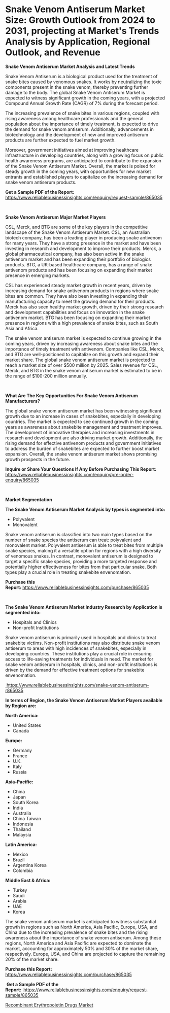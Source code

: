 <p><h1>Snake Venom Antiserum Market Size: Growth Outlook from 2024 to 2031, projecting at Market's Trends Analysis by Application, Regional Outlook, and Revenue</h1></p><p><strong>Snake Venom Antiserum Market Analysis and Latest Trends</strong></p>
<p><p>Snake Venom Antiserum is a biological product used for the treatment of snake bites caused by venomous snakes. It works by neutralizing the toxic components present in the snake venom, thereby preventing further damage to the body. The global Snake Venom Antiserum Market is expected to witness significant growth in the coming years, with a projected Compound Annual Growth Rate (CAGR) of 7% during the forecast period.</p><p>The increasing prevalence of snake bites in various regions, coupled with rising awareness among healthcare professionals and the general population about the importance of timely treatment, is expected to drive the demand for snake venom antiserum. Additionally, advancements in biotechnology and the development of new and improved antiserum products are further expected to fuel market growth.</p><p>Moreover, government initiatives aimed at improving healthcare infrastructure in developing countries, along with a growing focus on public health awareness programs, are anticipated to contribute to the expansion of the Snake Venom Antiserum Market. Overall, the market is poised for steady growth in the coming years, with opportunities for new market entrants and established players to capitalize on the increasing demand for snake venom antiserum products.</p></p>
<p><strong>Get a Sample PDF of the Report:&nbsp;</strong> <a href="https://www.reliablebusinessinsights.com/enquiry/request-sample/865035">https://www.reliablebusinessinsights.com/enquiry/request-sample/865035</a></p>
<p>&nbsp;</p>
<p><strong>Snake Venom Antiserum Major Market Players</strong></p>
<p><p>CSL, Merck, and BTG are some of the key players in the competitive landscape of the Snake Venom Antiserum Market. CSL, an Australian biotech company, has been a leading player in producing snake antivenom for many years. They have a strong presence in the market and have been investing in research and development to improve their products. Merck, a global pharmaceutical company, has also been active in the snake antivenom market and has been expanding their portfolio of biologics products. BTG, a UK-based healthcare company, has a range of snake antivenom products and has been focusing on expanding their market presence in emerging markets.</p><p>CSL has experienced steady market growth in recent years, driven by increasing demand for snake antivenom products in regions where snake bites are common. They have also been investing in expanding their manufacturing capacity to meet the growing demand for their products. Merck has also seen healthy market growth, driven by their strong research and development capabilities and focus on innovation in the snake antivenom market. BTG has been focusing on expanding their market presence in regions with a high prevalence of snake bites, such as South Asia and Africa.</p><p>The snake venom antiserum market is expected to continue growing in the coming years, driven by increasing awareness about snake bites and the importance of timely treatment with antivenom. Companies like CSL, Merck, and BTG are well-positioned to capitalize on this growth and expand their market share. The global snake venom antiserum market is projected to reach a market size of over $500 million by 2025. Sales revenue for CSL, Merck, and BTG in the snake venom antiserum market is estimated to be in the range of $100-200 million annually.</p></p>
<p>&nbsp;</p>
<p><strong>What Are The Key Opportunities For Snake Venom Antiserum Manufacturers?</strong></p>
<p><p>The global snake venom antiserum market has been witnessing significant growth due to an increase in cases of snakebites, especially in developing countries. The market is expected to see continued growth in the coming years as awareness about snakebite management and treatment improves. The development of innovative therapies and increasing investments in research and development are also driving market growth. Additionally, the rising demand for effective antivenom products and government initiatives to address the burden of snakebites are expected to further boost market expansion. Overall, the snake venom antiserum market shows promising growth prospects in the future.</p></p>
<p><strong>Inquire or Share Your Questions If Any Before Purchasing This Report:</strong> <a href="https://www.reliablebusinessinsights.com/enquiry/pre-order-enquiry/865035">https://www.reliablebusinessinsights.com/enquiry/pre-order-enquiry/865035</a></p>
<p>&nbsp;</p>
<p><strong>Market Segmentation</strong></p>
<p><strong>The Snake Venom Antiserum Market Analysis by types is segmented into:</strong></p>
<p><ul><li>Polyvalent</li><li>Monovalent</li></ul></p>
<p><p>Snake venom antiserum is classified into two main types based on the number of snake species the antiserum can treat: polyvalent and monovalent market. Polyvalent antiserum is able to treat bites from multiple snake species, making it a versatile option for regions with a high diversity of venomous snakes. In contrast, monovalent antiserum is designed to target a specific snake species, providing a more targeted response and potentially higher effectiveness for bites from that particular snake. Both types play a crucial role in treating snakebite envenomation.</p></p>
<p><strong>Purchase this Report:&nbsp;</strong><a href="https://www.reliablebusinessinsights.com/purchase/865035">https://www.reliablebusinessinsights.com/purchase/865035</a></p>
<p>&nbsp;</p>
<p><strong>The Snake Venom Antiserum Market Industry Research by Application is segmented into:</strong></p>
<p><ul><li>Hospitals and Clinics</li><li>Non-profit Institutions</li></ul></p>
<p><p>Snake venom antiserum is primarily used in hospitals and clinics to treat snakebite victims. Non-profit institutions may also distribute snake venom antiserum to areas with high incidences of snakebites, especially in developing countries. These institutions play a crucial role in ensuring access to life-saving treatments for individuals in need. The market for snake venom antiserum in hospitals, clinics, and non-profit institutions is driven by the demand for effective treatment options for snakebite envenomation.</p></p>
<p><a href="https://www.reliablebusinessinsights.com/snake-venom-antiserum-r865035">&nbsp;https://www.reliablebusinessinsights.com/snake-venom-antiserum-r865035</a></p>
<p><strong>In terms of Region, the Snake Venom Antiserum Market Players available by Region are:</strong></p>
<p>
    <p> <strong> North America: </strong>
        <ul>
            <li>United States</li>
            <li>Canada</li>
        </ul>
        </p> 
    <p> <strong> Europe: </strong>
        <ul>
            <li>Germany</li>
            <li>France</li>
            <li>U.K.</li>
            <li>Italy</li>
            <li>Russia</li>
        </ul>
        </p> 
    <p> <strong> Asia-Pacific: </strong>
        <ul>
            <li>China</li>
            <li>Japan</li>
            <li>South Korea</li>
            <li>India</li>
            <li>Australia</li>
            <li>China Taiwan</li>
            <li>Indonesia</li>
            <li>Thailand</li>
            <li>Malaysia</li>
        </ul>
        </p> 
    <p> <strong> Latin America: </strong>
        <ul>
            <li>Mexico</li>
            <li>Brazil</li>
            <li>Argentina Korea</li>
            <li>Colombia</li>
        </ul>
        </p> 
    <p> <strong> Middle East & Africa: </strong>
        <ul>
            <li>Turkey</li>
            <li>Saudi</li>
            <li>Arabia</li>
            <li>UAE</li>
            <li>Korea</li>
        </ul>
    </p>
    </p>
<p><p>The snake venom antiserum market is anticipated to witness substantial growth in regions such as North America, Asia Pacific, Europe, USA, and China due to the increasing prevalence of snake bites and the rising awareness about the importance of snake venom antiserum. Among these regions, North America and Asia Pacific are expected to dominate the market, accounting for approximately 50% and 30% of the market share, respectively. Europe, USA, and China are projected to capture the remaining 20% of the market share.</p></p>
<p><strong>Purchase this Report: </strong><a href="https://www.reliablebusinessinsights.com/purchase/865035">https://www.reliablebusinessinsights.com/purchase/865035</a></p>
<p>&nbsp;<strong>Get a Sample PDF of the Report:&nbsp;&nbsp;</strong><a href="https://www.reliablebusinessinsights.com/enquiry/request-sample/865035">https://www.reliablebusinessinsights.com/enquiry/request-sample/865035</a></p>
<p><strong></strong></p>
<p><p><a href="https://github.com/dimitrishawkinswaynenp91rgz/Market-Research-Report-List-4/blob/main/recombinant-erythropoietin-drugs-market.md">Recombinant Erythropoietin Drugs Market</a></p></p>